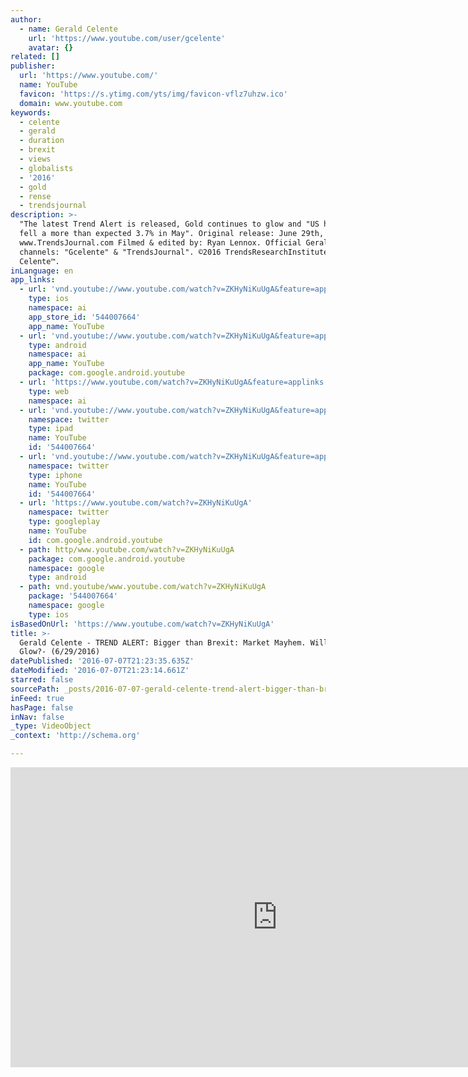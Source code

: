 ```yaml
---
author:
  - name: Gerald Celente
    url: 'https://www.youtube.com/user/gcelente'
    avatar: {}
related: []
publisher:
  url: 'https://www.youtube.com/'
  name: YouTube
  favicon: 'https://s.ytimg.com/yts/img/favicon-vflz7uhzw.ico'
  domain: www.youtube.com
keywords:
  - celente
  - gerald
  - duration
  - brexit
  - views
  - globalists
  - '2016'
  - gold
  - rense
  - trendsjournal
description: >-
  "The latest Trend Alert is released, Gold continues to glow and "US home sales
  fell a more than expected 3.7% in May". Original release: June 29th, 2016.
  www.TrendsJournal.com Filmed & edited by: Ryan Lennox. Official Gerald Celente
  channels: "Gcelente" & "TrendsJournal". ©2016 TrendsResearchInstitute. Gerald
  Celente™.
inLanguage: en
app_links:
  - url: 'vnd.youtube://www.youtube.com/watch?v=ZKHyNiKuUgA&feature=applinks'
    type: ios
    namespace: ai
    app_store_id: '544007664'
    app_name: YouTube
  - url: 'vnd.youtube://www.youtube.com/watch?v=ZKHyNiKuUgA&feature=applinks'
    type: android
    namespace: ai
    app_name: YouTube
    package: com.google.android.youtube
  - url: 'https://www.youtube.com/watch?v=ZKHyNiKuUgA&feature=applinks'
    type: web
    namespace: ai
  - url: 'vnd.youtube://www.youtube.com/watch?v=ZKHyNiKuUgA&feature=applinks'
    namespace: twitter
    type: ipad
    name: YouTube
    id: '544007664'
  - url: 'vnd.youtube://www.youtube.com/watch?v=ZKHyNiKuUgA&feature=applinks'
    namespace: twitter
    type: iphone
    name: YouTube
    id: '544007664'
  - url: 'https://www.youtube.com/watch?v=ZKHyNiKuUgA'
    namespace: twitter
    type: googleplay
    name: YouTube
    id: com.google.android.youtube
  - path: http/www.youtube.com/watch?v=ZKHyNiKuUgA
    package: com.google.android.youtube
    namespace: google
    type: android
  - path: vnd.youtube/www.youtube.com/watch?v=ZKHyNiKuUgA
    package: '544007664'
    namespace: google
    type: ios
isBasedOnUrl: 'https://www.youtube.com/watch?v=ZKHyNiKuUgA'
title: >-
  Gerald Celente - TREND ALERT: Bigger than Brexit: Market Mayhem. Will Gold
  Glow?- (6/29/2016)
datePublished: '2016-07-07T21:23:35.635Z'
dateModified: '2016-07-07T21:23:14.661Z'
starred: false
sourcePath: _posts/2016-07-07-gerald-celente-trend-alert-bigger-than-brexit-market-may.md
inFeed: true
hasPage: false
inNav: false
_type: VideoObject
_context: 'http://schema.org'

---
```

<iframe src="https://cdn.embedly.com/widgets/media.html?src=https%3A%2F%2Fwww.youtube.com%2Fembed%2FZKHyNiKuUgA%3Ffeature%3Doembed&amp;url=http%3A%2F%2Fwww.youtube.com%2Fwatch%3Fv%3DZKHyNiKuUgA&amp;image=https%3A%2F%2Fi.ytimg.com%2Fvi%2FZKHyNiKuUgA%2Fhqdefault.jpg&amp;key=b7d04c9b404c499eba89ee7072e1c4f7&amp;type=text%2Fhtml&amp;schema=youtube" width="854" height="480" scrolling="no" frameborder="0" allowfullscreen="" style=""></iframe>